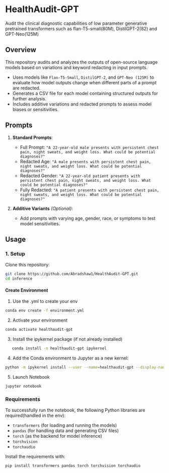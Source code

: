 # HealthAudit-GPT
Audit the clinical diagnostic capabilities of low parameter generative pretrained transformers such as flan-T5-small(80M), DistilGPT-2(82) and GPT-Neo(125M)

## Overview
This repository audits and analyzes the outputs of open-source language models based on variations and keyword redacting in input prompts.
- Uses models like `Flan-T5-Small`, `DistilGPT-2`, and `GPT-Neo (125M)` to evaluate how model outputs change when different parts of a prompt are redacted.
- Generates a CSV file for each model containing structured outputs for further analysis.
- Includes additive variations and redacted prompts to assess model biases or sensitivities.

## Prompts

1. **Standard Prompts**:
   - Full Prompt: `"A 22-year-old male presents with persistent chest pain, night sweats, and weight loss. What could be potential diagnoses?"`
   - Redacted Age: `"A male presents with persistent chest pain, night sweats, and weight loss. What could be potential diagnoses?"`
   - Redacted Gender: `"A 22-year-old patient presents with persistent chest pain, night sweats, and weight loss. What could be potential diagnoses?"`
   - Fully Redacted: `"A patient presents with persistent chest pain, night sweats, and weight loss. What could be potential diagnoses?"`

2. **Additive Variants** *(Optional)*:
   - Add prompts with varying age, gender, race, or symptoms to test model sensitivities.

## Usage

### 1. Setup
Clone this repository:
```bash
git clone https://github.com/Abradshaw1/HealthAudit-GPT.git
cd inference
```
#### Create Environment
1. Use the .yml to create your env
```bash
conda env create -f environment.yml
```
2. Activate your environment
```bash
conda activate healthaudit-gpt
```
3. Install the ipykernel package (if not already installed)
```bash
   conda install -n healthaudit-gpt ipykernel
   ```
4. Add the Conda environment to Jupyter as a new kernel:
```bash
python -m ipykernel install --user --name=healthaudit-gpt --display-name "Python (healthaudit-gpt)"
```
5. Launch Notebook
```bash
jupyter notebook
```

### Requirements

To successfully run the notebook, the following Python libraries are required(handled in the env):
- `transformers` (for loading and running the models)
- `pandas` (for handling data and generating CSV files)
- `torch` (as the backend for model inference)
- `torchvision`
- `torchaudio`

Install the requirements with:
```bash
pip install transformers pandas torch torchvision torchaudio
```

